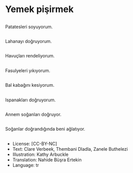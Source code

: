 # Yemek pişirmek

##
Patatesleri soyuyorum.

##
Lahanayı doğruyorum.

##
Havuçları rendeliyorum.

##
Fasulyeleri yıkıyorum.

##
Bal kabağını kesiyorum.

##
Ispanakları doğruyorum.

##
Annem soğanları doğruyor.

##
Soğanlar doğrandığında beni ağlatıyor.

##
* License: [CC-BY-NC]
* Text: Clare Verbeek, Thembani Dladla, Zanele Buthelezi
* Illustration: Kathy Arbuckle
* Translation: Nahide Büşra Ertekin
* Language: tr

